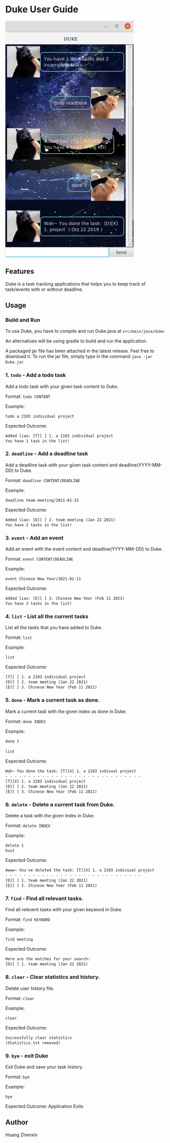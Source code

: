 # Duke User Guide 

<p align="centre">
    <img src="./Ui.png" width="400" heigh = "600">
</p>

## Features 

Duke is a task tracking applications that helps you to keep track of task/events with or without deadline.

## Usage

### Build and Run

To use Duke, you have to compile and run Duke.java at `src/main/java/duke`.

An alternatives will be using gradle to build and run the application.

A packaged jar file has been attached in the latest release. Feel free to download it.
To run the jar file, simply type in the command `java -jar Duke.jar` 


### 1. `todo` - Add a todo task

Add a todo task with your given task content to Duke.

Format: `todo CONTENT`

Example:
```$xslt
todo a 2103 individual project
```

Expected Outcome:
```$xslt
Added liao: [T][ ] 1. a 2103 individual project
You have 1 task in the list!
```
### 2. `deadline` - Add a deadline task

Add a deadline task with your given task content and deadline(YYYY-MM-DD) to Duke.

Format: `deadline CONTENT/DEADLINE`

Example:
```$xslt
deadline team meeting/2021-01-22
```

Expected Outcome:
```$xslt
Added liao: [D][ ] 2. team meeting (Jan 22 2021)
You have 2 tasks in the list!
```

### 3. `event` - Add an event

Add an event with the event content and deadline(YYYY-MM-DD) to Duke.

Format: `event CONTENT/DEADLINE`

Example:
```$xslt
event Chinese New Year/2021-02-11
```

Expected Outcome:
```$xslt
Added liao: [E][ ] 3. Chinese New Year (Feb 11 2021)
You have 3 tasks in the list!
```

### 4. `list` - List all the current tasks

List all the tasks that you have added to Duke.

Format: `list`

Example:
```$xslt
list
```

Expected Outcome:
```$xslt
[T][ ] 1. a 2103 individual project
[D][ ] 2. team meeting (Jan 22 2021)
[E][ ] 3. Chinese New Year (Feb 11 2021)
```

### 5. `done` - Mark a current task as done.

Mark a current task with the given index as done in Duke.

Format: `done INDEX`

Example:
```$xslt
done 1

list
```

Expected Outcome:
```$xslt
Wah~ You done the task: [T][X] 1. a 2103 indivual project
- - - - - - - - - - - - - - - - - - - - - - - - - - - - - -
[T][X] 1. a 2103 individual project
[D][ ] 2. team meeting (Jan 22 2021)
[E][ ] 3. Chinese New Year (Feb 11 2021)
```

### 6. `delete` - Delete a current task from Duke.

Delete a task with the given index in Duke.

Format: `delete INDEX`

Example:
```$xslt
delete 1
kust
```

Expected Outcome:
```$xslt
Awww~ You've deleted the task: [T][X] 1. a 2103 indiviual project
- - - - - - - - - - - - - - - - - - - - - - - - - - - - - -
[D][ ] 1. team meeting (Jan 22 2021)
[E][ ] 2. Chinese New Year (Feb 11 2021)
```

### 7. `find` - Find all relevant tasks.

Find all relevent tasks with your given keyword in Duke.

Format: `find KEYWORD`

Example:
```$xslt
find meeting
```

Expected Outcome:
```$xslt
Here are the matches for your search:
[D][ ] 1. team meeting (Jan 22 2021)
```

### 8. `clear` - Clear statistics and history.

Delete user history file.

Format: `clear`

Example:
```$xslt
clear
```

Expected Outcome:
```$xslt
Successfully clear statistics
(Statistics.txt removed)
```

### 9. `bye` - exit Duke

Exit Duke and save your task history.

Format: `bye`

Example:
```$xslt
bye
```

Expected Outcome: Application Exits


## Author
Huang Zhenxin







